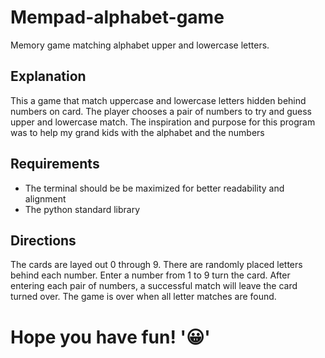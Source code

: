# Mempad-alphabet-game
Memory game matching alphabet upper and lowercase letters.
## Explanation
This a game that match uppercase and lowercase letters
hidden behind numbers on card. The player chooses a pair
of numbers to try and guess upper and lowercase match.
The inspiration and purpose for this program was to help
my grand kids with the alphabet and the numbers
## Requirements
- The terminal should be be maximized for better
readability and alignment
- The python standard library
## Directions
The cards are layed out 0 through 9.  There are randomly placed letters behind each number.  Enter a number from 1 to 9 turn the card.  After entering each pair of numbers, a successful match will leave the card turned over.  The game is over when all letter matches are found.

#
# Hope you have fun! '😀'


